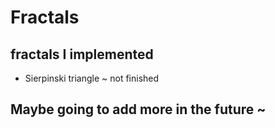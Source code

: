 # Fractals

## fractals I implemented
* Sierpinski triangle ~ not finished

## Maybe going to add more in the future ~

